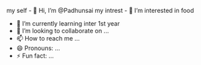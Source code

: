 my self - 👋 Hi, I’m @Padhunsai
my intrest - 👀 I’m interested in food
- 🌱 I’m currently learning inter 1st year
- 💞️ I’m looking to collaborate on ...
- 📫 How to reach me ...
- 😄 Pronouns: ...
- ⚡ Fun fact: ...

<!---
Padhunsai/Padhunsai is a ✨ special ✨ repository because its `README.md` (this file) appears on your GitHub profile.
You can click the Preview link to take a look at your changes.
--->
